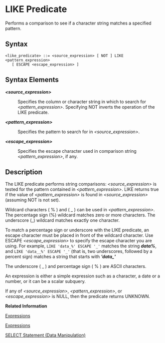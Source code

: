 <!-- loio20fa17f375191014a4d8d8cbfddfe340 -->

# LIKE Predicate

Performs a comparison to see if a character string matches a specified pattern.



<a name="loio20fa17f375191014a4d8d8cbfddfe340__sql_predicates_like_predicate_1sql_predicates_like_predicate_syntax"/>

## Syntax

```
<like_predicate> ::= <source_expression> [ NOT ] LIKE <pattern_expression> 
   [ ESCAPE <escape_expression> ]
```



<a name="loio20fa17f375191014a4d8d8cbfddfe340__sql_predicates_null_predicate_1sql_predicates_null_predicate_syntax_elements"/>

## Syntax Elements


<dl>
<dt><b>

*<source\_expression\>*

</b></dt>
<dd>

Specifies the column or character string in which to search for *<pattern\_expression\>*. Specifying NOT inverts the operation of the LIKE predicate.



</dd><dt><b>

*<pattern\_expression\>*

</b></dt>
<dd>

Specifies the pattern to search for in *<source\_expression\>*.



</dd><dt><b>

*<escape\_expression\>*

</b></dt>
<dd>

Specifies the escape character used in comparison string *<pattern\_expression\>*, if any.



</dd>
</dl>



<a name="loio20fa17f375191014a4d8d8cbfddfe340__sql_predicates_like_predicate_1sql_predicates_like_predicate_description"/>

## Description

The LIKE predicate performs string comparisons: *<source\_expression\>* is tested for the pattern contained in *<pattern\_expression\>*. LIKE returns true if the value of *<pattern\_expression\>* is found in *<source\_expression\>* \(assuming NOT is not set\).

Wildcard characters \( % \) and \( \_ \) can be used in *<pattern\_expression\>*. The percentage sign \(%\) wildcard matches zero or more characters. The underscore \(\_\) wildcard matches exactly one character.

To match a percentage sign or underscore with the LIKE predicate, an escape character must be placed in front of the wildcard character. Use ESCAPE *<escape\_expression\>* to specify the escape character you are using. For example, `LIKE 'data_%' ESCAPE '_'` matches the string ***data%***, and `LIKE 'data__%' ESCAPE '_'` \(that is, two underscores, followed by a percent sign\) matches a string that starts with ***'data\_'***

The underscore \( \_ \) and percentage sign \( % \) are ASCII characters.

An expression is either a simple expression such as a character, a date or a number, or it can be a scalar subquery.

If any of *<source\_expression\>*, *<pattern\_expression\>*, or *<escape\_expression\>* is NULL, then the predicate returns UNKNOWN.

**Related Information**  


[Expressions](expressions-20a4389.md "An expression is a clause that can be evaluated to return values.")

[Expressions](expressions-20a4389.md "An expression is a clause that can be evaluated to return values.")

[SELECT Statement \(Data Manipulation\)](012-SQL-Statements/select-statement-data-manipulation-20fcf24.md "Queries data from the database.")

